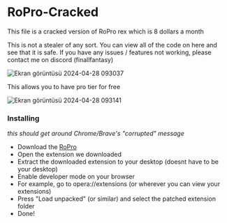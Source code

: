# RoPro-Cracked

This file is a cracked version of RoPro rex which is 8 dollars a month

This is not a stealer of any sort. You can view all of the code on here and see that it is safe. If you have any issues / features not working, please contact me on discord (finallfantasy)

![Ekran görüntüsü 2024-04-28 093037](https://github.com/kss342/RoProRex-cracked/assets/111409284/8c28c93a-ce84-4479-a4bd-de71738f7e18)

This allows you to have pro tier for free

![Ekran görüntüsü 2024-04-28 093141](https://github.com/kss342/RoProRex-cracked/assets/111409284/2b62c3f2-b7a4-441d-99dc-55b41ccb4feb)

### Installing

*this should get around Chrome/Brave's "corrupted" message*

- Download the [RoPro](RoPro.zip)
- Open the extension we downloaded
- Extract the downloaded extension to your desktop (doesnt have to be your desktop)
- Enable developer mode on your browser
- For example, go to opera://extensions (or wherever you can view your extensions)
- Press "Load unpacked" (or similar) and select the patched extension folder
- Done!
